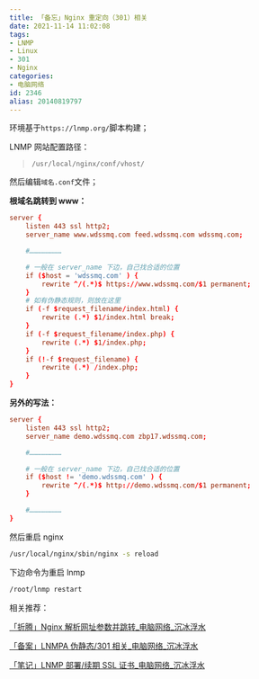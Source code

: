 ```yaml
---
title: 「备忘」Nginx 重定向（301）相关
date: 2021-11-14 11:02:08
tags:
- LNMP
- Linux
- 301
- Nginx
categories:
- 电脑网络
id: 2346
alias: 20140819797
---
```


环境基于`https://lnmp.org/`脚本构建；

<!--more-->

LNMP 网站配置路径：

> `/usr/local/nginx/conf/vhost/`

然后编辑`域名.conf`文件；

**根域名跳转到 www：**

```conf
server {
    listen 443 ssl http2;
    server_name www.wdssmq.com feed.wdssmq.com wdssmq.com;

    #……………………

    # 一般在 server_name 下边，自己找合适的位置
    if ($host = 'wdssmq.com' ) {
        rewrite ^/(.*)$ https://www.wdssmq.com/$1 permanent;
    }
    # 如有伪静态规则，则放在这里
    if (-f $request_filename/index.html) {
        rewrite (.*) $1/index.html break;
    }
    if (-f $request_filename/index.php) {
        rewrite (.*) $1/index.php;
    }
    if (!-f $request_filename) {
        rewrite (.*) /index.php;
    }
}
```

**另外的写法：**

```conf
server {
    listen 443 ssl http2;
    server_name demo.wdssmq.com zbp17.wdssmq.com;

    #……………………

    # 一般在 server_name 下边，自己找合适的位置
    if ($host != 'demo.wdssmq.com' ) {
        rewrite ^/(.*)$ http://demo.wdssmq.com/$1 permanent;
    }

    #……………………
}
```

然后重启 nginx

```bash
/usr/local/nginx/sbin/nginx -s reload
```

下边命令为重启 lnmp

```bash
/root/lnmp restart
```

相关推荐：

[「折腾」Nginx 解析网址参数并跳转\_电脑网络\_沉冰浮水](https://www.wdssmq.com/post/20201107566.html "「折腾」Nginx 解析网址参数并跳转\_电脑网络\_沉冰浮水")

[「备案」LNMPA 伪静态/301 相关\_电脑网络\_沉冰浮水](https://www.wdssmq.com/post/20181007103.html "「备案」LNMPA 伪静态/301 相关\_电脑网络\_沉冰浮水")

[「笔记」LNMP 部署/续期 SSL 证书\_电脑网络\_沉冰浮水](https://www.wdssmq.com/post/20200129996.html "「笔记」LNMP 部署/续期 SSL 证书\_电脑网络\_沉冰浮水")

<!--2346-->
